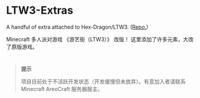 # LTW3-Extras
A handful of extra attached to Hex-Dragon/LTW3. ([Repo.](https://github.com/Hex-Dragon/LTW3))

Minecraft 多人派对游戏 《游艺街（LTW3）》 改版！
这里添加了许多元素，大改了原版游戏。

#
> **提示**
> 
> 项目目前处于不活跃开发状态（开发缓慢但未放弃）。有意加入者请联系 Minecraft AreoCraft 服务器服主。
